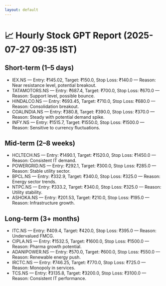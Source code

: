 ```yaml
---
layout: default
---
```


# 📈 Hourly Stock GPT Report (2025-07-27 09:35 IST)

## Short-term (1–5 days)
- IEX.NS — Entry: ₹145.02, Target: ₹150.0, Stop Loss: ₹140.0 — Reason: Near resistance level, potential breakout.
- TATAMOTORS.NS — Entry: ₹687.4, Target: ₹700.0, Stop Loss: ₹670.0 — Reason: Support level, possible bounce.
- HINDALCO.NS — Entry: ₹693.45, Target: ₹710.0, Stop Loss: ₹680.0 — Reason: Consolidation breakout.
- COALINDIA.NS — Entry: ₹380.8, Target: ₹390.0, Stop Loss: ₹370.0 — Reason: Steady with potential demand spike.
- INFY.NS — Entry: ₹1515.7, Target: ₹1550.0, Stop Loss: ₹1500.0 — Reason: Sensitive to currency fluctuations.

## Mid-term (2–8 weeks)
- HCLTECH.NS — Entry: ₹1490.1, Target: ₹1520.0, Stop Loss: ₹1450.0 — Reason: Consistent IT demand.
- POWERGRID.NS — Entry: ₹292.1, Target: ₹300.0, Stop Loss: ₹285.0 — Reason: Stable utility sector.
- BPCL.NS — Entry: ₹332.9, Target: ₹340.0, Stop Loss: ₹325.0 — Reason: Energy sector trends.
- NTPC.NS — Entry: ₹333.2, Target: ₹340.0, Stop Loss: ₹325.0 — Reason: Utility stability.
- ASHOKA.NS — Entry: ₹201.53, Target: ₹210.0, Stop Loss: ₹195.0 — Reason: Infrastructure growth.

## Long-term (3+ months)
- ITC.NS — Entry: ₹409.4, Target: ₹420.0, Stop Loss: ₹395.0 — Reason: Undervalued FMCG.
- CIPLA.NS — Entry: ₹1532.5, Target: ₹1600.0, Stop Loss: ₹1500.0 — Reason: Pharma growth potential.
- ADANIPOWER.NS — Entry: ₹570.0, Target: ₹600.0, Stop Loss: ₹550.0 — Reason: Renewable energy push.
- IRCTC.NS — Entry: ₹746.25, Target: ₹770.0, Stop Loss: ₹725.0 — Reason: Monopoly in services.
- TCS.NS — Entry: ₹3135.8, Target: ₹3200.0, Stop Loss: ₹3100.0 — Reason: Consistent IT performance.